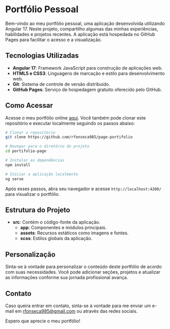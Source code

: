 # Portfólio Pessoal

Bem-vindo ao meu portfólio pessoal, uma aplicação desenvolvida utilizando Angular 17. Neste projeto, compartilho algumas das minhas experiências, habilidades e projetos recentes. A aplicação está hospedada no GitHub Pages para facilitar o acesso e a visualização.

## Tecnologias Utilizadas

- **Angular 17**: Framework JavaScript para construção de aplicações web.
- **HTML5 e CSS3**: Linguagens de marcação e estilo para desenvolvimento web.
- **Git**: Sistema de controle de versão distribuído.
- **GitHub Pages**: Serviço de hospedagem gratuito oferecido pelo GitHub.

## Como Acessar

Acesse o meu portfólio online [aqui](https://github.com/rfonseca985/page-portifolio). Você também pode clonar este repositório e executar localmente seguindo os passos abaixo:

```bash
# Clonar o repositório
git clone https://github.com/rfonseca985/page-portifolio

# Navegar para o diretório do projeto
cd portifolio-page

# Instalar as dependências
npm install

# Iniciar a aplicação localmente
ng serve
```

Após esses passos, abra seu navegador e acesse `http://localhost:4200/` para visualizar o portfólio.

## Estrutura do Projeto

- **src**: Contém o código-fonte da aplicação.
  - **app**: Componentes e módulos principais.
  - **assets**: Recursos estáticos como imagens e fontes.
  - **scss**: Estilos globais da aplicação.

## Personalização

Sinta-se à vontade para personalizar o conteúdo deste portfólio de acordo com suas necessidades. Você pode adicionar seções, projetos e atualizar as informações conforme sua jornada profissional avança.

## Contato

Caso queira entrar em contato, sinta-se à vontade para me enviar um e-mail em [rfonseca985@gmail.com](mailto:rfonseca985@gmail.com) ou através das redes sociais.

Espero que aprecie o meu portfólio!
